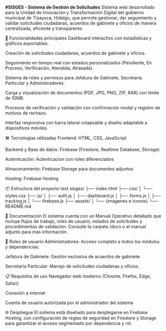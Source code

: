**#SISGES - Sistema de Gestión de Solicitudes**
Sistema web desarrollado para la Unidad de Innovación y Transformación Digital del gobierno municipal de Tizayuca, Hidalgo, que permite gestionar, dar seguimiento y validar solicitudes ciudadanas, acuerdos de gabinete y oficios de manera centralizada, eficiente y transparente.

🚀 Funcionalidades principales
Dashboard interactivo con estadísticas y gráficos exportables.

Creación de solicitudes ciudadanas, acuerdos de gabinete y oficios.

Seguimiento en tiempo real con estados personalizados (Pendiente, En Proceso, Verificación, Atendida, Atrasada).

Sistema de roles y permisos para Jefatura de Gabinete, Secretaría Particular y Administradores.

Carga y visualización de documentos (PDF, JPG, PNG, ZIP, RAR) con límite de 10MB.

Procesos de verificación y validación con confirmación modal y registro de motivos de rechazo.

Interfaz responsiva con barra lateral colapsable y diseño adaptable a dispositivos móviles.

🛠️ Tecnologías utilizadas
Frontend: HTML, CSS, JavaScript

Backend y Base de datos: Firebase (Firestore, Realtime Database, Storage)

Autenticación: Autenticacion con roles diferenciados

Almacenamiento: Firebase Storage para documentos adjuntos

Hosting: Firebase Hosting

📦 Estructura del proyecto
text
sisges/
├── index.html
├── css/
│   └── styles.css
├── js/
│   ├── auth.js
│   ├── dashboard.js
│   ├── forms.js
│   ├── tracking.js
│   └── firebase.js
├── assets/
│   └── (imágenes e iconos)
└── README.md

📄 Documentación
El sistema cuenta con un Manual Operativo detallado que incluye flujos de trabajo, roles de usuario, estados de solicitudes y procedimientos de validación. Consulte la carpeta /docs o el manual adjunto para más información.

🔐 Roles de usuario
Administradores: Acceso completo a todos los módulos y dependencias.

Jefatura de Gabinete: Gestión exclusiva de acuerdos de gabinete.

Secretaría Particular: Manejo de solicitudes ciudadanas y oficios.

📋 Requisitos de uso
Navegador web moderno (Chrome, Firefox, Edge, Safari)

Conexión a internet

Cuenta de usuario autorizada por el administrador del sistema

🌐 Despliegue
El sistema está diseñado para desplegarse en Firebase Hosting, con configuración de reglas de seguridad en Firestore y Storage para garantizar el acceso segmentado por dependencia y rol.
